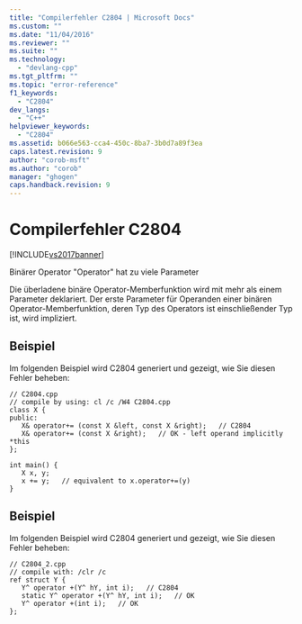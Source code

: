 ```yaml
---
title: "Compilerfehler C2804 | Microsoft Docs"
ms.custom: ""
ms.date: "11/04/2016"
ms.reviewer: ""
ms.suite: ""
ms.technology: 
  - "devlang-cpp"
ms.tgt_pltfrm: ""
ms.topic: "error-reference"
f1_keywords: 
  - "C2804"
dev_langs: 
  - "C++"
helpviewer_keywords: 
  - "C2804"
ms.assetid: b066e563-cca4-450c-8ba7-3b0d7a89f3ea
caps.latest.revision: 9
author: "corob-msft"
ms.author: "corob"
manager: "ghogen"
caps.handback.revision: 9
---
```

# Compilerfehler C2804
[!INCLUDE[vs2017banner](../../assembler/inline/includes/vs2017banner.md)]

Binärer Operator "Operator" hat zu viele Parameter  
  
 Die überladene binäre Operator\-Memberfunktion wird mit mehr als einem Parameter deklariert.  Der erste Parameter für Operanden einer binären Operator\-Memberfunktion, deren Typ des Operators ist einschließender Typ ist, wird impliziert.  
  
## Beispiel  
 Im folgenden Beispiel wird C2804 generiert und gezeigt, wie Sie diesen Fehler beheben:  
  
```  
// C2804.cpp  
// compile by using: cl /c /W4 C2804.cpp  
class X {  
public:  
   X& operator+= (const X &left, const X &right);   // C2804  
   X& operator+= (const X &right);   // OK - left operand implicitly *this  
};  
  
int main() {  
   X x, y;  
   x += y;   // equivalent to x.operator+=(y)  
}  
```  
  
## Beispiel  
 Im folgenden Beispiel wird C2804 generiert und gezeigt, wie Sie diesen Fehler beheben:  
  
```  
// C2804_2.cpp  
// compile with: /clr /c  
ref struct Y {  
   Y^ operator +(Y^ hY, int i);   // C2804  
   static Y^ operator +(Y^ hY, int i);   // OK  
   Y^ operator +(int i);   // OK  
};  
```